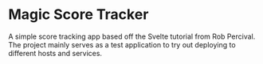 # Magic Score Tracker

A simple score tracking app based off the Svelte tutorial from Rob Percival. The project mainly serves as a test application to try out
deploying to different hosts and services.
